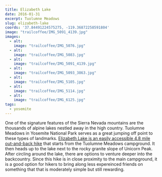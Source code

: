 ```yaml
---
title: Elizabeth Lake
date: 2016-01-31
excerpt: Tuolumne Meadows
slug: elizabeth-lake
coords: '37.84491224575275, -119.36872258591804'
image: "trailcoffee/IMG_5091_4139.jpg"
images:
  - alt: 
    image: "trailcoffee/IMG_5076.jpg"
  - alt: 
    image: "trailcoffee/IMG_5083.jpg"
  - alt: 
    image: "trailcoffee/IMG_5091_4139.jpg"
  - alt: 
    image: "trailcoffee/IMG_5093_3863.jpg"
  - alt: 
    image: "trailcoffee/IMG_5105.jpg"
  - alt: 
    image: "trailcoffee/IMG_5114.jpg"
  - alt: 
    image: "trailcoffee/IMG_6125.jpg"
tags:
  - yosemite
---
```

One of the signature features of the Sierra Nevada mountains are the thousands of alpine lakes nestled away in the high country. Tuolumne Meadows in Yosemite National Park serves as a great jumping off point to these types of landmarks. <a href="http://www.nps.gov/yose/planyourvisit/tmhikes.htm">Elizabeth Lake is an easily accessible 4.8 mile out-and-back hike</a> that starts from the Tuolumne Meadows campground. It then heads up to the lake next to the rocky granite slope of Unicorn Peak. After circling around the lake, there are options to venture deeper into the backcountry. Since this hike is in close proximity to the main campground, it is a good option for hikers to bring along less expereinced friends on something that that is moderately simple but still rewarding.

